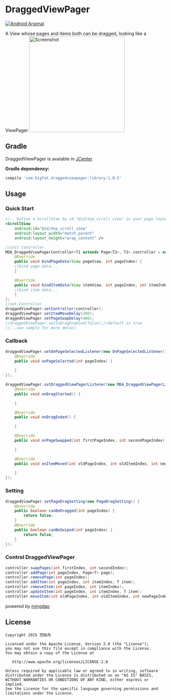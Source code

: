# DraggedViewPager
[![Android Arsenal](https://img.shields.io/badge/Android%20Arsenal-DraggedViewPager-green.svg?style=flat)](https://android-arsenal.com/details/1/2164)

A View whose pages and items both can be dragged, looking like a ViewPager
<img src="https://github.com/yueban/DraggedViewPager/raw/master/DraggedViewPager.gif" width="300" alt="Screenshot"/>

## Gradle
DraggedViewPager is avaiable in [JCenter](https://bintray.com/bintray/jcenter?filterByPkgName=DraggedViewPager)

**Gradle dependency:**
```gradle
compile 'com.bigfat.draggedviewpager:library:1.0.5'
```

## Usage
###  Quick Start
```xml
<!-- Define a ScrollView by id "@id/dvp_scroll_view" in your page layout -->
<ScrollView
    android:id="@id/dvp_scroll_view"
    android:layout_width="match_parent"
    android:layout_height="wrap_content" />
```

``` java
//init Controller
MDA_DraggedViewPagerController<T1 extends Page<T2>, T2> controller = new MDA_DraggedViewPagerController<>(List<T1> data,int pageLayoutRes, int itemLayoutRes) {
    @Override
    public void bindPageData(View pageView, int pageIndex) {
    //bind page data...
    }

    @Override
    public void bindItemData(View itemView, int pageIndex, int itemIndex) {
    //bind item data...
    }
};
//set Controller
draggedViewPager.setController(controller);
draggedViewPager.setItemMoveDelay(200);
draggedViewPager.setPageSwapDelay(400);
//draggedViewPager.setIsDragEnabled(false);//default is true
//...see sample for more detail
```

### Callback
``` java
draggedViewPager.setOnPageSelectedListener(new OnPageSelectedListener() {
    @Override
    public void onPageSelected(int pageIndex) {
        
    }
});

draggedViewPager.setDraggedViewPagerListener(new MDA_DraggedViewPagerListener() {
    @Override
    public void onDragStarted() {

    }

    @Override
    public void onDragEnded() {

    }

    @Override
    public void onPageSwapped(int firstPageIndex, int secondPageIndex) {

    }

    @Override
    public void onItemMoved(int oldPageIndex, int oldItemIndex, int newPageIndex, int newItemIndex) {

    }
});
```

### Setting
```java
draggedViewPager.setPageDragSetting(new PageDragSetting() {
    @Override
    public boolean canBeDragged(int pageIndex) {
        return false;
    }
    @Override
    public boolean canBeSwiped(int pageIndex) {
        return false;
    }
});
```

### Control DraggedViewPager
``` java
controller.swapPages(int firstIndex, int secondIndex);
controller.addPage(int pageIndex, Page<T> page);
controller.removePage(int pageIndex);
controller.addItem(int pageIndex, int itemIndex, T item);
controller.removeItem(int pageIndex, int itemIndex);
controller.updateItem(int pageIndex, int itemIndex, T item);
controller.moveItem(int oldPageIndex, int oldItemIndex, int newPageIndex, int newItemIndex)
```

powered by [mingdao](http://www.mingdao.com/home)

## License

    Copyright 2015 范柏舟

    Licensed under the Apache License, Version 2.0 (the "License");
    you may not use this file except in compliance with the License.
    You may obtain a copy of the License at

       http://www.apache.org/licenses/LICENSE-2.0

    Unless required by applicable law or agreed to in writing, software
    distributed under the License is distributed on an "AS IS" BASIS,
    WITHOUT WARRANTIES OR CONDITIONS OF ANY KIND, either express or implied.
    See the License for the specific language governing permissions and
    limitations under the License.
